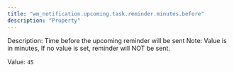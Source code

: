 ```yaml
---
title: "wm_notification.upcoming.task.reminder.minutes.before"
description: "Property"
---
```


Description: Time before the upcoming reminder will be sent
Note: Value is in minutes, 
If no value is set, reminder will NOT be sent.


Value: `45`